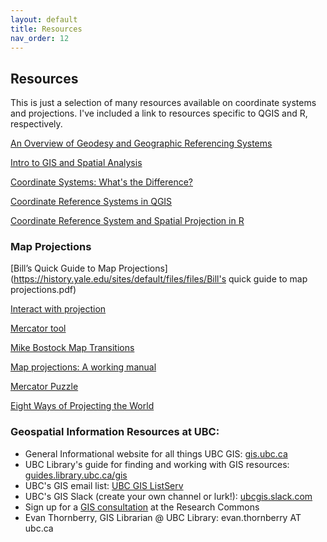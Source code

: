 ```yaml
---
layout: default
title: Resources
nav_order: 12
---
```


## Resources

This is just a selection of many resources available on coordinate systems and projections. I've included a link to resources specific to QGIS and R, respectively.

[An Overview of Geodesy and Geographic Referencing Systems](http://pbcgis.com/projection_fundamentals/)

[Intro to GIS and Spatial Analysis](https://mgimond.github.io/Spatial/coordinate-systems.html)

[Coordinate Systems: What's the Difference?](https://www.esri.com/arcgis-blog/products/arcgis-pro/mapping/coordinate-systems-difference/)

[Coordinate Reference Systems in QGIS](https://docs.qgis.org/3.10/en/docs/gentle_gis_introduction/coordinate_reference_systems.html#the-three-families-of-map-projections)

[Coordinate Reference System and Spatial Projection in R](https://www.earthdatascience.org/courses/earth-analytics/spatial-data-r/intro-to-coordinate-reference-systems/)


### Map Projections

[Bill’s Quick Guide to Map Projections](https://history.yale.edu/sites/default/files/files/Bill's quick guide to map projections.pdf)

[Interact with projection](http://metrocosm.com/compare-map-projections.html)

[Mercator tool](http://thetruesize.com/)

[Mike Bostock Map Transitions](http://bl.ocks.org/mbostock/3711652)

[Map projections: A working manual](https://pubs.er.usgs.gov/publication/pp1395)

[Mercator Puzzle](https://hive.sewanee.edu/ldale/maps/10/06-LOCAL.html)

[Eight Ways of Projecting the World](http://metrocosm.com/compare-map-projections.html)

### Geospatial Information Resources at UBC:

  - General Informational website for all things UBC GIS: [gis.ubc.ca](https://gis.ubc.ca)
  - UBC Library's guide for finding and working with GIS resources: [guides.library.ubc.ca/gis](https://guides.library.ubc.ca/gis)
  - UBC's GIS email list: [UBC GIS ListServ](https://lists.ubc.ca/scripts/wa.exe?SUBED1=GIS-LIST&A=1)
  - UBC's GIS Slack (create your own channel or lurk!): [ubcgis.slack.com](https://ubcgis.slack.com)
  - Sign up for a [GIS consultation](https://researchcommons.library.ubc.ca/consultation-requests/) at the Research Commons
  - Evan Thornberry, GIS Librarian @ UBC Library: evan.thornberry AT ubc.ca
